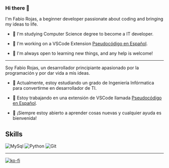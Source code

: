 ### Hi there 👋

I'm Fabio Rojas, a beginner developer passionate about coding and bringing my ideas to life.

- 🌱 I'm studying Computer Science degree to become a IT developer.

- 🔭 I'm working on a VSCode Extension [Pseudocódigo en Español](https://github.com/SymbiontZ/pseud-esp).

- 👯 I'm always open to learning new things, and any help is welcome!

---

Soy Fabio Rojas, un desarrollador principiante apasionado por la programación y por dar vida a mis ideas.

- 🌱 Actualmente, estoy estudiando un grado de Ingeniería Infórmatica para convertirme en desarrollador de TI.

- 🔭 Estoy trabajando en una extensión de VSCode llamada [Pseudocódigo en Español](https://github.com/SymbiontZ/pseud-esp).

- 👯 ¡Siempre estoy abierto a aprender cosas nuevas y cualquier ayuda es bienvenida!


## Skills
![MySql](https://img.shields.io/badge/MySQL-005C84?style=for-the-badge&logo=mysql&logoColor=white)
![Python](https://img.shields.io/badge/Python-FFD43B?style=for-the-badge&logo=python&logoColor=blue)
![Git](https://img.shields.io/badge/GIT-E44C30?style=for-the-badge&logo=git&logoColor=white)

---

[![ko-fi](https://ko-fi.com/img/githubbutton_sm.svg)](https://ko-fi.com/I2I712KDLH)
